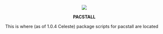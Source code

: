 <p align="center">
<a href="https://github.com/Henryws/pacstall-programs/tree/master/packages"><img src="https://img.shields.io/github/repo-size/Henryws/pacstall-programs?color=G&style=flat-square"></a>

<p align="center"><b>PACSTALL</b></p>





This is where (as of 1.0.4 Celeste) package scripts for pacstall are located
